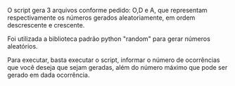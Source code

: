 O script gera 3 arquivos conforme pedido: O,D e A, que representam respectivamente os números gerados aleatoriamente, em ordem descrescente e crescente.

Foi utilizada a biblioteca padrão python "random" para gerar números aleatórios.

Para executar, basta executar o script, informar o número de ocorrências que você deseja que sejam geradas, além do número máximo que pode ser gerado em dada ocorrência.